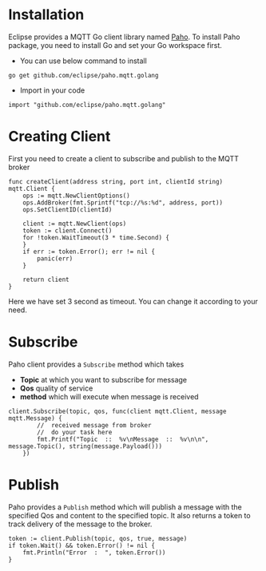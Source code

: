 # Installation
Eclipse provides a MQTT Go client library named [Paho](https://github.com/eclipse/paho.mqtt.golang). To install Paho package, you need to install Go and set your Go workspace first. 
* You can use below command to install 
```
go get github.com/eclipse/paho.mqtt.golang
```
* Import in your code
```
import "github.com/eclipse/paho.mqtt.golang"
```

# Creating Client
First you need to create a client to subscribe and publish to the MQTT broker
```
func createClient(address string, port int, clientId string) mqtt.Client {
	ops := mqtt.NewClientOptions()
	ops.AddBroker(fmt.Sprintf("tcp://%s:%d", address, port))
	ops.SetClientID(clientId)

	client := mqtt.NewClient(ops)
	token := client.Connect()
	for !token.WaitTimeout(3 * time.Second) {
	}
	if err := token.Error(); err != nil {
		panic(err)
	}

	return client
}
```
Here we have set 3 second as timeout. You can change it according to your need.

# Subscribe
Paho client provides a `Subscribe` method which takes 
* **Topic** at which you want to subscribe for message
* **Qos** quality of service
* **method** which will execute when message is received
```
client.Subscribe(topic, qos, func(client mqtt.Client, message mqtt.Message) {
        //  received message from broker
        //  do your task here
		fmt.Printf("Topic  ::  %v\nMessage  ::  %v\n\n", message.Topic(), string(message.Payload()))
	})
```

# Publish
Paho provides a `Publish` method which will publish a message with the specified Qos and content to the specified topic. It also returns a token to track delivery of the message to the broker.
```
token := client.Publish(topic, qos, true, message)
if token.Wait() && token.Error() != nil {
	fmt.Println("Error  :  ", token.Error())
}
```
